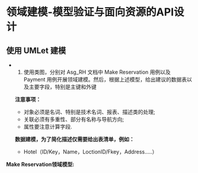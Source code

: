 # 领域建模-模型验证与面向资源的API设计

## 使用 UMLet 建模

- 1. 使用类图，分别对 Asg_RH 文档中 Make Reservation 用例以及 Payment 用例开展领域建模。然后，根据上述模型，给出建议的数据表以及主要字段，特别是主键和外键


  **注意事项：**
     + 对象必须是名词、特别是技术名词、报表、描述类的处理;
     + 关联必须有多重性、部分有名称与导航方向;
     + 属性要注意计算字段.
      
      
  **数据建模，为了简化描述仅需要给出表清单，例如：**
    + Hotel（ID/Key，Name，LoctionID/Fkey，Address…..） 
      
  
**Make Reservation领域模型:**

  

